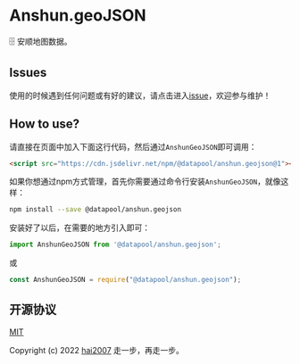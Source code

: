 # Anshun.geoJSON
🗄️ 安顺地图数据。

## Issues
使用的时候遇到任何问题或有好的建议，请点击进入[issue](https://github.com/hai2007/datapool/issues)，欢迎参与维护！

## How to use?

请直接在页面中加入下面这行代码，然后通过```AnshunGeoJSON```即可调用：

```html
<script src="https://cdn.jsdelivr.net/npm/@datapool/anshun.geojson@1"></script>
```

如果你想通过npm方式管理，首先你需要通过命令行安装``````AnshunGeoJSON``````，就像这样：

```bash
npm install --save @datapool/anshun.geojson
```

安装好了以后，在需要的地方引入即可：

```js
import AnshunGeoJSON from '@datapool/anshun.geojson';
```

或

```js
const AnshunGeoJSON = require("@datapool/anshun.geojson");
```

开源协议
---------------------------------------
[MIT](https://github.com/hai2007/datapool/blob/master/LICENSE)

Copyright (c) 2022 [hai2007](https://hai2007.gitee.io/sweethome/) 走一步，再走一步。
